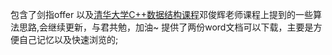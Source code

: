 包含了剑指offer 以及[清华大学C++数据结构课程](https://www.bilibili.com/video/BV1db411L71m?from=search&seid=8130574363423690060)邓俊辉老师课程上提到的一些算法思路,会继续更新，与君共勉，加油~ 
提供了两份word文档可以下载，主要是方便自己记忆以及快速浏览的;

